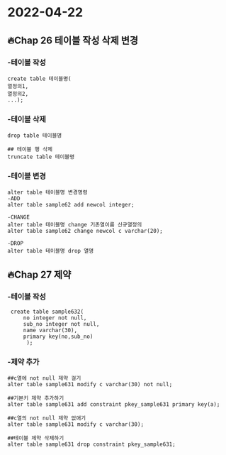 # 2022-04-22

## 🔥Chap 26 테이블 작성 삭제 변경  

### -테이블 작성
```
create table 테이블명(
열정의1,
열정의2,
...);
```  

### -테이블 삭제
```
drop table 테이블명

## 테이블 행 삭제
truncate table 테이블명
```  

### -테이블 변경
```
alter table 테이블명 변경명령
-ADD 
alter table sample62 add newcol integer;
  
-CHANGE  
alter table 테이블명 change 기존열이름 신규열정의
alter table sample62 change newcol c varchar(20);
  
-DROP
alter table 테이블명 drop 열명
```  

## 🔥Chap 27 제약

### -테이블 작성  
```
 create table sample632(
     no integer not null,
     sub_no integer not null,
     name varchar(30),
     primary key(no,sub_no)
      );
```

### -제약 추가
```
##c열에 not null 제약 걸기
alter table sample631 modify c varchar(30) not null;  
  
##기본키 제약 추가하기
alter table sample631 add constraint pkey_sample631 primary key(a);  
  
##c열의 not null 제약 없애기
alter table sample631 modify c varchar(30);  
  
##테이블 제약 삭제하기
alter table sample631 drop constraint pkey_sample631; 
```  





